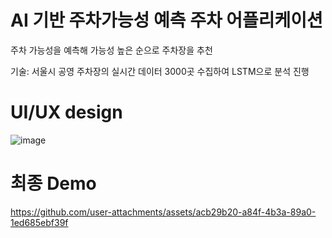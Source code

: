 # AI 기반 주차가능성 예측 주차 어플리케이션

주차 가능성을 예측해 가능성 높은 순으로 주차장을 추천

기술:
서울시 공영 주차장의 실시간 데이터 3000곳 수집하여 LSTM으로 분석 진행

# UI/UX design
![image](https://github.com/user-attachments/assets/30fdc26d-fd7c-4588-a538-f3a5e895df36)

# 최종 Demo
https://github.com/user-attachments/assets/acb29b20-a84f-4b3a-89a0-1ed685ebf39f
